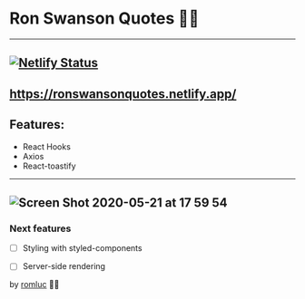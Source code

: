 # Ron Swanson Quotes 👨🏻

---

## [![Netlify Status](https://api.netlify.com/api/v1/badges/392be867-6020-49e8-8670-9154a760f9d0/deploy-status)](https://app.netlify.com/sites/ronswansonquotes/deploys)

## https://ronswansonquotes.netlify.app/

## Features:

- React Hooks
- Axios
- React-toastify

---

## ![Screen Shot 2020-05-21 at 17 59 54](https://user-images.githubusercontent.com/44209758/82606135-f9fc2700-9b8c-11ea-8832-27f5afd2c49e.png)

### Next features

- [ ] Styling with styled-components
- [ ] Server-side rendering


by [romluc](https://github.com/romluc) 👋🏻
